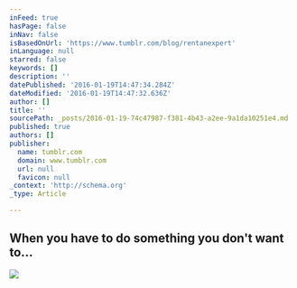 ```yaml
---
inFeed: true
hasPage: false
inNav: false
isBasedOnUrl: 'https://www.tumblr.com/blog/rentanexpert'
inLanguage: null
starred: false
keywords: []
description: ''
datePublished: '2016-01-19T14:47:34.284Z'
dateModified: '2016-01-19T14:47:32.636Z'
author: []
title: ''
sourcePath: _posts/2016-01-19-74c47987-f381-4b43-a2ee-9a1da10251e4.md
published: true
authors: []
publisher:
  name: tumblr.com
  domain: www.tumblr.com
  url: null
  favicon: null
_context: 'http://schema.org'
_type: Article

---
```

## **When you have to do something you don't want to...**
![](https://45.media.tumblr.com/f22d232df013f69f4b8e51cc3783df18/tumblr_np45yyGlaf1ql98qjo1_500.gif)